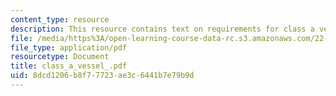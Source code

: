 ```yaml
---
content_type: resource
description: This resource contains text on requirements for class a vessels.
file: /media/https%3A/open-learning-course-data-rc.s3.amazonaws.com/22-314j-structural-mechanics-in-nuclear-power-technology-fall-2006/8dcd1206b8f77723ae3c6441b7e79b9d_class_a_vessel_.pdf
file_type: application/pdf
resourcetype: Document
title: class_a_vessel_.pdf
uid: 8dcd1206-b8f7-7723-ae3c-6441b7e79b9d
---
```

